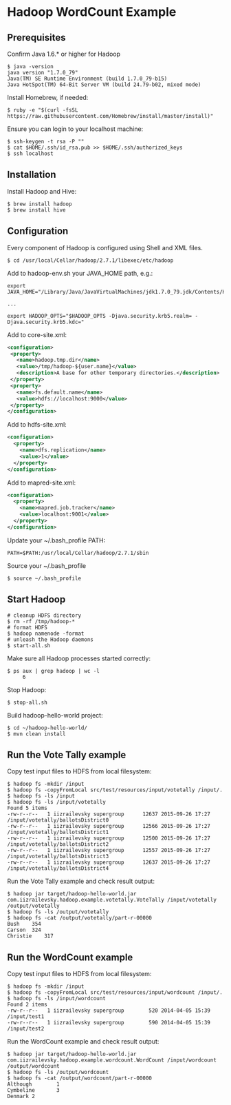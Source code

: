 # Hadoop WordCount Example

## Prerequisites

Confirm Java 1.6.* or higher for Hadoop

```shell
$ java -version
java version "1.7.0_79"
Java(TM) SE Runtime Environment (build 1.7.0_79-b15)
Java HotSpot(TM) 64-Bit Server VM (build 24.79-b02, mixed mode)
```

Install Homebrew, if needed:

```shell
$ ruby -e "$(curl -fsSL https://raw.githubusercontent.com/Homebrew/install/master/install)"
```

Ensure you can login to your localhost machine:

```shell
$ ssh-keygen -t rsa -P ""
$ cat $HOME/.ssh/id_rsa.pub >> $HOME/.ssh/authorized_keys
$ ssh localhost
```

## Installation

Install Hadoop and Hive:

```shell
$ brew install hadoop
$ brew install hive
```

## Configuration

Every component of Hadoop is configured using Shell and XML files.

```shell
$ cd /usr/local/Cellar/hadoop/2.7.1/libexec/etc/hadoop
```

Add to hadoop-env.sh your JAVA_HOME path, e.g.:

```shell
export JAVA_HOME="/Library/Java/JavaVirtualMachines/jdk1.7.0_79.jdk/Contents/Home"

...

export HADOOP_OPTS="$HADOOP_OPTS -Djava.security.krb5.realm= -Djava.security.krb5.kdc="
```

Add to core-site.xml:

```xml
<configuration>
 <property>
   <name>hadoop.tmp.dir</name>
   <value>/tmp/hadoop-${user.name}</value>
   <description>A base for other temporary directories.</description>
 </property>
 <property>
   <name>fs.default.name</name>
   <value>hdfs://localhost:9000</value>
 </property>
</configuration>
```

Add to hdfs-site.xml:

```xml
<configuration>
  <property>
    <name>dfs.replication</name>
    <value>1</value>
  </property>
</configuration>
```

Add to mapred-site.xml:

```xml
<configuration>
  <property>
    <name>mapred.job.tracker</name>
    <value>localhost:9001</value>
  </property>
</configuration>
```

Update your ~/.bash_profile PATH:

```shell
PATH=$PATH:/usr/local/Cellar/hadoop/2.7.1/sbin
```

Source your ~/.bash_profile

```shell
$ source ~/.bash_profile
```

## Start Hadoop
```shell
# cleanup HDFS directory
$ rm -rf /tmp/hadoop-*
# format HDFS
$ hadoop namenode -format
# unleash the Hadoop daemons
$ start-all.sh
```

Make sure all Hadoop processes started correctly:

```shell
$ ps aux | grep hadoop | wc -l
     6
```

Stop Hadoop:

```shell
$ stop-all.sh
```

Build hadoop-hello-world project:

```shell
$ cd ~/hadoop-hello-world/
$ mvn clean install
```

## Run the Vote Tally example

Copy test input files to HDFS from local filesystem:

```shell
$ hadoop fs -mkdir /input
$ hadoop fs -copyFromLocal src/test/resources/input/votetally /input/.
$ hadoop fs -ls /input
$ hadoop fs -ls /input/votetally
Found 5 items
-rw-r--r--   1 iizrailevsky supergroup      12637 2015-09-26 17:27 /input/votetally/ballotsDistrict0
-rw-r--r--   1 iizrailevsky supergroup      12566 2015-09-26 17:27 /input/votetally/ballotsDistrict1
-rw-r--r--   1 iizrailevsky supergroup      12500 2015-09-26 17:27 /input/votetally/ballotsDistrict2
-rw-r--r--   1 iizrailevsky supergroup      12557 2015-09-26 17:27 /input/votetally/ballotsDistrict3
-rw-r--r--   1 iizrailevsky supergroup      12637 2015-09-26 17:27 /input/votetally/ballotsDistrict4
```

Run the Vote Tally example and check result output:

```shell
$ hadoop jar target/hadoop-hello-world.jar com.iizrailevsky.hadoop.example.votetally.VoteTally /input/votetally /output/votetally
$ hadoop fs -ls /output/votetally
$ hadoop fs -cat /output/votetally/part-r-00000
Bush	354
Carson	324
Christie	317
```

## Run the WordCount example

Copy test input files to HDFS from local filesystem:

```shell
$ hadoop fs -mkdir /input
$ hadoop fs -copyFromLocal src/test/resources/input/wordcount /input/.
$ hadoop fs -ls /input/wordcount
Found 2 items
-rw-r--r--   1 iizrailevsky supergroup        520 2014-04-05 15:39 /input/test1
-rw-r--r--   1 iizrailevsky supergroup        590 2014-04-05 15:39 /input/test2
```

Run the WordCount example and check result output:

```shell
$ hadoop jar target/hadoop-hello-world.jar com.iizrailevsky.hadoop.example.wordcount.WordCount /input/wordcount /output/wordcount
$ hadoop fs -ls /output/wordcount
$ hadoop fs -cat /output/wordcount/part-r-00000
Although        1
Cymbeline       3
Denmark 2
```


